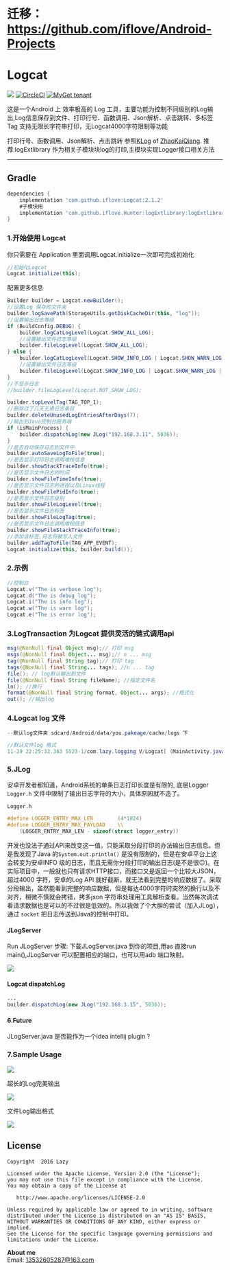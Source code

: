# 迁移：https://github.com/iflove/Android-Projects
# Logcat
[![](https://jitpack.io/v/iflove/Logcat.svg)](https://jitpack.io/#iflove/Logcat) [![CircleCI](https://img.shields.io/circleci/project/github/RedSparr0w/node-csgo-parser.svg)]() [![MyGet tenant](https://img.shields.io/dotnet.myget/dotnet-coreclr/dt/Microsoft.DotNet.CoreCLR.svg)]()

这是一个Android 上 效率极高的 Log 工具，主要功能为控制不同级别的Log输出,Log信息保存到文件、打印行号、函数调用、Json解析、点击跳转、多标签Tag 支持无限长字符串打印，无Logcat4000字符限制等功能

 打印行号、函数调用、Json解析、点击跳转 参照[KLog](https://github.com/ZhaoKaiQiang/KLog) of [ZhaoKaiQiang](https://github.com/ZhaoKaiQiang).
 推荐:logExtlibrary 作为相关子模块块log的打印,主模块实现Logger接口相关方法

---
## Gradle

```groovy
dependencies {
    implementation 'com.github.iflove:Logcat:2.1.2'
    #子模块用
    implementation 'com.github.iflove.Hunter:logExtlibrary:logExtlibrary-1.0'
}
```

### 1.开始使用 Logcat

你只需要在 Application 里面调用Logcat.initialize一次即可完成初始化
```java
//初始化Logcat
Logcat.initialize(this);
```

配置更多信息
```java
Builder builder = Logcat.newBuilder();
//设置Log 保存的文件夹
builder.logSavePath(StorageUtils.getDiskCacheDir(this, "log"));
//设置输出日志等级
if (BuildConfig.DEBUG) {
    builder.logCatLogLevel(Logcat.SHOW_ALL_LOG);
    //设置输出文件日志等级
    builder.fileLogLevel(Logcat.SHOW_ALL_LOG);
} else {
    builder.logCatLogLevel(Logcat.SHOW_INFO_LOG | Logcat.SHOW_WARN_LOG | Logcat.SHOW_ERROR_LOG);
    //设置输出文件日志等级
    builder.fileLogLevel(Logcat.SHOW_INFO_LOG | Logcat.SHOW_WARN_LOG | Logcat.SHOW_ERROR_LOG);
}
//不显示日志
//builder.fileLogLevel(Logcat.NOT_SHOW_LOG);

builder.topLevelTag(TAG_TOP_1);
//删除过了几天无用日志条目
builder.deleteUnusedLogEntriesAfterDays(7);
//输出到Java控制台服务端
if (isMainProcess) {
    builder.dispatchLog(new JLog("192.168.3.11", 5036));
}
//是否自动保存日志到文件中
builder.autoSaveLogToFile(true);
//是否显示打印日志调用堆栈信息
builder.showStackTraceInfo(true);
//是否显示文件日志的时间
builder.showFileTimeInfo(true);
//是否显示文件日志的进程以及Linux线程
builder.showFilePidInfo(true);
//是否显示文件日志级别
builder.showFileLogLevel(true);
//是否显示文件日志标签
builder.showFileLogTag(true);
//是否显示文件日志调用堆栈信息
builder.showFileStackTraceInfo(true);
//添加该标签,日志将被写入文件
builder.addTagToFile(TAG_APP_EVENT);
Logcat.initialize(this, builder.build());
```

### 2.示例

```java
//控制台
Logcat.v("The is verbose log");
Logcat.d("The is debug log");
Logcat.i("The is info log");
Logcat.w("The is warn log");
Logcat.e("The is error log");

```

### 3.LogTransaction 为Logcat 提供灵活的链式调用api 

```java
msg(@NonNull final Object msg);// 打印 msg
msgs(@NonNull final Object... msg);// n ... msg
tag(@NonNull final String tag);// 打印 tag
tags(@NonNull final String... tags); //n ... tag
file(); // log默认输出到文件
file(@NonNull final String fileName); //指定文件名
ln(); //换行
format(@NonNull final String format, Object... args); //格式化
out(); //输出log
```

### 4.Logcat log 文件

```java
--默认log文件夹 sdcard/Android/data/you.pakeage/cache/logs 下

//默认文件log 格式
11-29 22:25:32.363 5523-1/com.lazy.logging V/Logcat[ (MainActivity.java:104)#PrintLog ] output file msg 
```

### 5.JLog

安卓开发者都知道，Android系统的单条日志打印长度是有限的, 底层Logger  `Logger.h` 文件中限制了输出日志字符的大小，具体原因就不造了。

`Logger.h`

```c
#define LOGGER_ENTRY_MAX_LEN        (4*1024)  
#define LOGGER_ENTRY_MAX_PAYLOAD    \\  
    (LOGGER_ENTRY_MAX_LEN - sizeof(struct logger_entry))

```

开发也没法子通过API来改变这一值。只能采取分段打印的办法输出日志信息。但是我发现了Java 的`System.out.println()` 是没有限制的，但是在安卓平台上这会转变为安卓INFO 级的日志，而且无需你分段打印的输出日志(是不是很😑)。在实际项目中，一般就也只有请求HTTP接口，而接口又是返回一个比较大JSON，超过4000 字符，安卓的Log API 就好截断，就无法看到完整的响应数据了。采取分段输出，虽然能看到完整的响应数据，但是每达4000字符时突然的换行以及不对齐，稍微不慎就会拷错，拷多json 字符串处理用工具解析查看。当然每次调试看请求数据也是可以的不过很是低效的。所以我做了个大胆的尝试（加入JLog），通过 `socket` 把日志传送到Java的控制中打印。

####  JLogServer

Run JLogServer 步骤: 下载JLogServer.java 到你的项目,用as 直接run main(),JLogServer 可以配置相应的端口，也可以用adb 端口映射。

![][20181129-0.png]

[20181129-0.png]: https://github.com/iflove/Logcat/blob/master/ScreenShot/20181129-0.png



#### Logcat dispatchLog

```java
...
builder.dispatchLog(new JLog("192.168.3.15", 5036));
```



#### 6.Future

JLogServer.java 是否能作为一个idea intellij plugin ?




### 7.Sample Usage

![][ScreenShot-2017-12-05.png]

[ScreenShot-2017-12-05.png]: https://github.com/iflove/Logcat/blob/master/ScreenShot/ScreenShot-2017-12-05.png

超长的Log完美输出

![][20181129-1.png]

[20181129-1.png]: https://github.com/iflove/Logcat/blob/master/ScreenShot/20181129-1.png

文件Log输出格式

![][20181129-3.png]

[20181129-3.png]: https://github.com/iflove/Logcat/blob/master/ScreenShot/20181129-3.png

## License

```
Copyright  2016 Lazy

Licensed under the Apache License, Version 2.0 (the "License");
you may not use this file except in compliance with the License.
You may obtain a copy of the License at

   http://www.apache.org/licenses/LICENSE-2.0

Unless required by applicable law or agreed to in writing, software
distributed under the License is distributed on an "AS IS" BASIS,
WITHOUT WARRANTIES OR CONDITIONS OF ANY KIND, either express or implied.
See the License for the specific language governing permissions and
limitations under the License.
```

**About me**  
Email: 13532605287@163.com  
